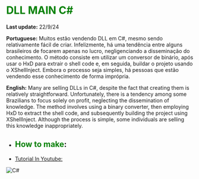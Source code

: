# <span style="color:green">DLL MAIN C#</span>

**Last update:** 22/9/24

**Portuguese:**
Muitos estão vendendo DLL em C#, mesmo sendo relativamente fácil de criar. Infelizmente, há uma tendência entre alguns brasileiros de focarem apenas no lucro, negligenciando a disseminação do conhecimento. O método consiste em utilizar um conversor de binário, após usar o HxD para extrair o shell code e, em seguida, buildar o projeto usando o XShellInject. Embora o processo seja simples, há pessoas que estão vendendo esse conhecimento de forma imprópria.
  
**English:**
Many are selling DLLs in C#, despite the fact that creating them is relatively straightforward. Unfortunately, there is a tendency among some Brazilians to focus solely on profit, neglecting the dissemination of knowledge. The method involves using a binary converter, then employing HxD to extract the shell code, and subsequently building the project using XShellInject. Although the process is simple, some individuals are selling this knowledge inappropriately.

- ## <span style="color:green">How to make</span>:
- [Tutorial In Youtube:](Https://Aindanãopronto.com)

![C#](https://github.com/user-attachments/assets/c9701a71-60fa-46fb-89ec-738484861702)
